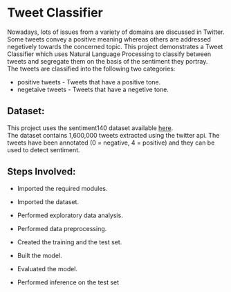 # Tweet Classifier

Nowadays, lots of issues from a variety of domains are discussed in Twitter. Some tweets convey a positive meaning whereas others are addressed negetively towards the concerned topic. This project demonstrates a Tweet Classifier which uses Natural Language Processing to classify between tweets and segregate them on the basis of the sentiment they portray.
<br>
The tweets are classified into the following two categories:

  - positive tweets - Tweets that have a positive tone.
  - negetaive tweets - Tweets that have a negetive tone.
 
 ## Dataset:
 This project uses the sentiment140 dataset available <a href='https://www.kaggle.com/kazanova/sentiment140'>here</a>.
 <br>
 The dataset contains 1,600,000 tweets extracted using the twitter api. The tweets have been annotated (0 = negative, 4 = positive) and they can be used to detect sentiment.

## Steps Involved:

  - Imported the required modules.
 
  - Imported the dataset.
  
  - Performed exploratory data analysis.
  
  - Performed data preprocessing.
  
  - Created the training and the test set.
  
  - Built the model.
  
  - Evaluated the model.
  
  - Performed inference on the test set
